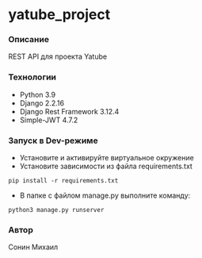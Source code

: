 # yatube_project
### Описание
REST API для проекта Yatube
### Технологии
 - Python 3.9
 - Django 2.2.16
 - Django Rest Framework 3.12.4
 - Simple-JWT 4.7.2

### Запуск в Dev-режиме
- Установите и активируйте виртуальное окружение
- Установите зависимости из файла requirements.txt
```
pip install -r requirements.txt
``` 
- В папке с файлом manage.py выполните команду:
```
python3 manage.py runserver
```
### Автор
Сонин Михаил
